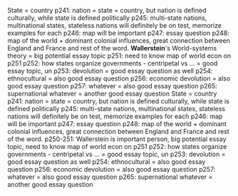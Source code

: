 
State = country
p241: nation = state = country, but nation is defined culturally, while state is defined politically
p245: multi-state nations, multinational states, stateless nations will definitely be on test, memorize examples for each
p246: map will be important
p247: essay question
p248: map of the world + dominant colonial influences, great connection between England and France and rest of the word.
**Wallerstein**'s World-systems theory = big potential essay topic 
p251: need to know map of world econ on p251
p252: how states organize governments - centripetal vs ... = good essay topic, un
p253: devolution = good essay question as well
p254: ethnocultural  = also good essay question
p256: economic devolution = also good essay question
p257: whatever = also good essay question
p265: supernational whatever = another good essay question
State = country
p241: nation = state = country, but nation is defined culturally, while state is defined politically
p245: multi-state nations, multinational states, stateless nations will definitely be on test, memorize examples for each
p246: map will be important
p247: essay question
p248: map of the world + dominant colonial influences, great connection between England and France and rest of the word.
p250-251: Wallerstein is important person, big potential essay topic, need to know map of world econ on p251
p252: how states organize governments - centripetal vs ... = good essay topic, un
p253: devolution = good essay question as well
p254: ethnocultural  = also good essay question
p256: economic devolution = also good essay question
p257: whatever = also good essay question
p265: supernational whatever = another good essay question